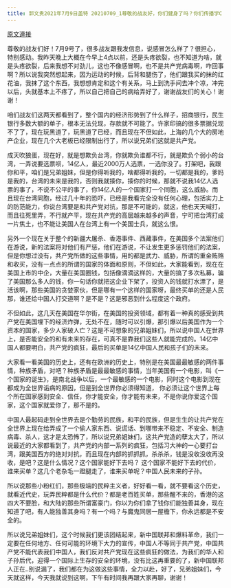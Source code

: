 ```yaml
---
title: 郭文贵2021年7月9日盖特 20210709_1尊敬的战友好，你们健身了吗？你们传播学C CP病毒香港危机的真相了吗？感谢战友们对七哥身体的关心！
---
```


[原文連接](https://gnews.org/ThreadView/53481156)

尊敬的战友们好！7月9号了，很多战友跟我发信息，说感冒怎么样了？很担心，特别感动。我昨天晚上大概在今早上4点以前，还是头疼欲裂，也不知道为啥，就是头疼欲裂，后来我想不对劲儿，这也不像感冒啊，也不是共产党病毒啊，咋回事啊？所以说我突然想起来，因为运动的时候，后背和腿伤了，他们跟我买的抹的红花油，我抹了这个东西，我想想肯定和这个有关系，马上到洗手间去冲个凉，冲完以后，头就基本上不疼了，所以自己把自己的病给弄好了，谢谢战友们的关心！谢谢！


咱们战友们这两天都看到了，整个国内的经济形势到了什么样子，招商银行，民生银行多数大额的单子，根本无法兑现，存款就不可能了。许家印搞的很多票据兑现不了了，现在玩黑道了，玩黑道了已经，而且现在不但如此，上海的几个大的房地产企业，现在几个大老板已经限制出行了，所以说兄弟们这就是共产党。


成天吹狼蛋，现在好，就是想欺负台湾，你就欺负谁都不行，就是欺负个弱小的台湾，一弄说要选票呗，14亿人，最近2000万人选票，一选你没了。打架吧，我跟你和平，咱们是兄弟姐妹，但是你得听我的，啥都得听我的，一切都是我的，爹妈是我的，台湾的未来是我的，否则我就揍你，揍你的时候，那就不说我14亿人选票的事了，不说不公平的事了，你14亿人的一个国家打一个同胞，这么威胁。而且现在台湾同胞，经过几十年的恐吓，已经是我看完全没有任何心理，包括实力上的防范能力，你说台湾要是和共产党对抗，那是不可能的，就这，他也天天喊打，而且往死里弄，不行就产平，现在共产党的高层越来越多的声音，宁可把台湾打成一片焦土，也不能让美国人在台湾上有一个美国士兵，就这么恨。


另外一个现在关于整个的新疆大屠杀、香港事件、西藏事件，在美国多个法案他们在游说，新的法案将对他们有严惩，他们在游说，不让发生更多惩罚他们的法案，但是你想过没有，共产党所做的这些事情，用的都是武力、威胁，所谓的重金贿赂和收买，没有一点点的所谓的国家的体面和原则，不但如此，大家能看到，现在在美国上市的中企，大量在美国圈钱，包括像滴滴这样的，大量的搞了多次私募，骗了美国那么多人的钱，你一句话你就把这企业下架了，投资人的钱就打水漂了，是活该啊，那些美国的贪婪家伙，但是哪有一个这样的国家呀，最终买单的还是人民那，谁还给中国人打交道啊？是不是？这是邪恶到什么程度这个政府。


不但如此，这几天在美国在华尔街，在美国的投资领域，都有着一种真的感受到共产党在美国埋下的经济炸弹，无处不在，随时可以引爆，那引爆以后美国作为一个资本的国家，多少人家破人亡？这是不可想象的兄弟姐妹们，所以说中国人在世界上，是否能安全的和有未来的存在，可真不是靠我们这些人就能完成的。14亿中国人都要明白，共产党的疯狂，最后的买单是14亿中国人民和孩子们的未来。


大家看一看美国的历史上，还有在欧洲的历史上，特别是在美国最最敏感的两件事情，种族矛盾，对吧？种族矛盾是最最敏感的事情，当年美国有一个电影，叫《一个国家的诞生》，是南北战争以后，一个最敏感的一个电影，同时这个电影到现在都成为全世界诟病的原因，但是到全世界你必须得知道， 你必须让这个世界上每个所在国家感到安全、信任，你才能安全，你才能有未来，不是你说你爱这个国家，这个国家就爱你了，那不是的。


中国人最起码走到全世界去是个勤劳的民族，和平的民族，但是生生的让共产党在全世界上现在给弄成了一个偷人家东西、说谎话、到哪带来不稳定、不安全、制造病毒、杀人，这才是太恐怖了，所以说兄弟姐妹们，这共产党造的孽太大了，所以说最近的大家都看到了，共产党的内部一系列的疯狂，包括习大神的一心要打台湾，跟美国西方的绝对对抗，而且现在内部的抓抓抓，杀杀杀，钱是没收没收再没收，是吧？这是什么情况？这个国家能好下去吗？ 这个国家不能好下去的代价，谁来买单？这几个老杂毛一蹬腿走了，谁来买单呢？中国人民未来的子孙。


所以说那些小粉红们，那些极端的民粹主义者，好好看一看，就不要看这个历史，就看近代史，玩弄民粹都是什么代价？都是老百姓买单，那些醒不来的，香港的这四大不要脸，和大陆的那些所谓富豪门，你以为你们拿了钱你们能独善其身，现在知道了吧，有人能独善其身吗？有一个吗？与魔鬼同居一屋檐下，你永远都是不安全的。


所以说兄弟姐妹们，这个时候我们更该团结起来，新中国联邦和爆料革命，我们一定要在任何地方、任何可能的环境下大力的宣传，中国人不等同于共产党，中国共产党不能代表我们中国人，我们反对共产党现在这些疯狂的做法，为我们的华人和子孙后代，迎得一个国际上生存的安全的环境，没有比这再重要的了，新中国联邦人正在..别说漏了，我们都在为这做这些事情，全力以赴，好了，兄弟姐妹们，今天就这样，今天我就说到这啊，下午有时间我再跟大家再聊，谢谢！
